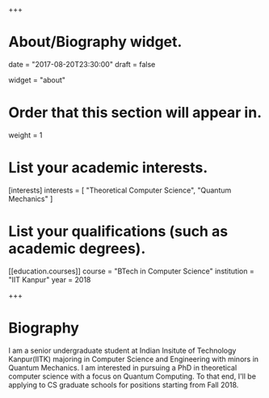+++
# About/Biography widget.

date = "2017-08-20T23:30:00"
draft = false

widget = "about"

# Order that this section will appear in.
weight = 1

# List your academic interests.
[interests]
  interests = [
    "Theoretical Computer Science",
    "Quantum Mechanics"
  ]

# List your qualifications (such as academic degrees).
[[education.courses]]
  course = "BTech in Computer Science"
  institution = "IIT Kanpur"
  year = 2018
 
+++

# Biography

I am a senior undergraduate student at Indian Insitute of Technology Kanpur(IITK) majoring in Computer Science and Engineering with minors in Quantum Mechanics. I am interested in pursuing a PhD in theoretical computer science with a focus on Quantum Computing. To that end, I'll be applying to CS graduate schools for positions starting from Fall 2018. 

